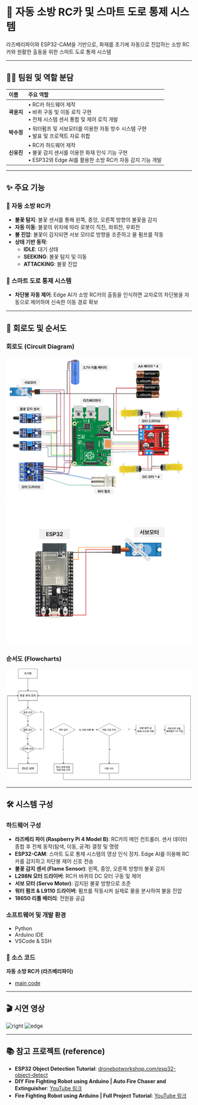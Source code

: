 # 🤖 자동 소방 RC카 및 스마트 도로 통제 시스템

라즈베리파이와 ESP32-CAM을 기반으로, 화재를 초기에 자동으로 진압하는 소방 RC카와 원활한 출동을 위한 스마트 도로 통제 시스템

***

## 👨‍💻 팀원 및 역할 분담

| 이름 | 주요 역할 |
| :-- | :-- |
| **곽윤지** | • RC카 하드웨어 제작 <br> • 바퀴 구동 및 이동 로직 구현 <br> • 전체 시스템 센서 통합 및 제어 로직 개발 |
| **박수정**| • 워터펌프 및 서보모터를 이용한 자동 방수 시스템 구현 <br> • 발표 및 프로젝트 자료 취합 |
| **신유진** | • RC카 하드웨어 제작 <br> • 불꽃 감지 센서를 이용한 화재 인식 기능 구현 <br> • ESP32와 Edge AI를 활용한 소방 RC카 자동 감지 기능 개발 |

***

## ✨ 주요 기능

### 🚒 자동 소방 RC카
* **불꽃 탐지**: 불꽃 센서를 통해 왼쪽, 중앙, 오른쪽 방향의 불꽃을 감지
* **자동 이동**: 불꽃의 위치에 따라 로봇이 직진, 좌회전, 우회전
* **불 진압**: 불꽃이 감지되면 서보 모터로 방향을 조준하고 물 펌프를 작동
* **상태 기반 동작**:
    * **IDLE**: 대기 상태
    * **SEEKING**: 불꽃 탐지 및 이동
    * **ATTACKING**: 불꽃 진압

### 🚦 스마트 도로 통제 시스템
* **차단봉 자동 제어**: Edge AI가 소방 RC카의 출동을 인식하면 교차로의 차단봉을 자동으로 제어하여 신속한 이동 경로 확보

***

## 🔧 회로도 및 순서도

### 회로도 (Circuit Diagram)
![Circuit Diagram](demo/fire-circuit-diagram.png)
![Circuit Diagram](demo/edge-circuit-diagram.png)

### 순서도 (Flowcharts)
![Flowchart](demo/flowchart.png)

***

## 🛠️ 시스템 구성

### 하드웨어 구성
* **라즈베리 파이 (Raspberry Pi 4 Model B)**: RC카의 메인 컨트롤러. 센서 데이터 종합 후 전체 동작(탐색, 이동, 공격) 결정 및 명령
* **ESP32-CAM**: 스마트 도로 통제 시스템의 영상 인식 장치. Edge AI를 이용해 RC카를 감지하고 차단봉 제어 신호 전송
* **불꽃 감지 센서 (Flame Sensor)**: 왼쪽, 중앙, 오른쪽 방향의 불꽃 감지
* **L298N 모터 드라이버**: RC카 바퀴의 DC 모터 구동 및 제어
* **서보 모터 (Servo Motor)**: 감지된 불꽃 방향으로 조준
* **워터 펌프 & L9110 드라이버**: 펌프를 작동시켜 실제로 물을 분사하여 불을 진압
* **18650 리튬 배터리**: 전원을 공급

### 소프트웨어 및 개발 환경
* Python
* Arduino IDE
* VSCode & SSH

### 📂 소스 코드
**자동 소방 RC카 (라즈베리파이)**
  - [main code](https://github.com/yunjikwak/EmbeddedProject/blob/eec6f975b79aa0480d9df58a13f389daeebe7993/embedded/prototype/testWaterFlame.py)

***

## 🎬 시연 영상
![right](https://github.com/user-attachments/assets/fefb8c1b-a534-450e-bc4e-0eae53c3c396)
![edge](https://github.com/user-attachments/assets/9bf4ff79-0a17-44ae-a233-61ff0bec3ac7)


***

## 📚 참고 프로젝트 (reference)
* **ESP32 Object Detection Tutorial**: [dronebotworkshop.com/esp32-object-detect](https://dronebotworkshop.com/esp32-object-detect/)
* **DIY Fire Fighting Robot using Arduino | Auto Fire Chaser and Extinguisher**: [YouTube 링크](https://youtu.be/jsvAL9ogFBw?si=kDti-TN0ViefoNBD)
* **Fire Fighting Robot using Arduino | Full Project Tutorial**: [YouTube 링크](https://youtu.be/6rAVhszhOGw?si=NS4qRY2XxnBTSWw1)
